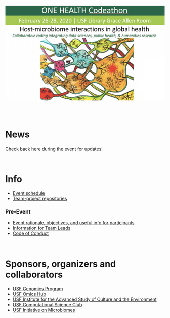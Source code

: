                 
![Codeathon flyer](/img/event_flyer.png)

<br>
<br>

# News

Check back here during the event for updates!

<br>

# Info

  * [Event schedule]()
  * [Team-project repositories](https://github.com/USFOneHealthCodeathon2020)
  
### Pre-Event

  * [Event rationale, objectives, and useful info for participants](https://github.com/usfomicshub/USFOneHealthCodeathon2020)  
  * [Information for Team Leads](https://github.com/USFOneHealthCodeathon2020/USFOneHealthCodeathon2020.github.io/blob/master/codeathon.teamleads.022020_JO.pdf)
  * [Code of Conduct](https://hackcodeofconduct.org/1362-one_health)
  

<br>

# Sponsors, organizers and collaborators

  * [USF Genomics Program](https://health.usf.edu/publichealth/ghidr/genomics)
  * [USF Omics Hub](https://usfomicshub.github.io/)
  * [USF Institute for the Advanced Study of Culture and the Environment](https://www.usf.edu/arts-sciences/institutes/iasce/)
  * [USF Computational Science Club](https://computationalscienceclub.org/)
  * [USF Initiative on Microbiomes](https://health.usf.edu/medicine/microbiome)
  
